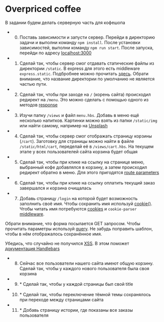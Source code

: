 # Overpriced coffee

В задании будем делать серверную часть для кофешопа

 + 0. Поставь зависимости и запусти сервер. Перейди в директорию задачи и выполни команду `npm install`. 
После установки зависимостей, выполни команду `npm run start`. 
После запуска, перейди по адресу [localhost:3000](http://localhost:3000)

 + 1. Сделай так, чтобы сервер смог отдавать статические файлы из директории `/static`. 
В express для этого есть middleware `express.static`. 
Подбробнее можно прочитать [здесь](https://expressjs.com/en/starter/static-files.html). 
Обрати внимание, что название директории по умолчанию не является частью пути.

 + 2. Сделай так, чтобы при заходе на `/` (корень сайта) происходил редирект на `/menu`. 
Это можно сделать с помощью одного из методов [response](https://expressjs.com/en/4x/api.html#res.redirect)

 + 3. Изучи папку `/views` и файл `menu.hbs`. Добавь в меню ещё несколько напитков. 
Картинки можно взять из папки `/static/img` или найти самому, например на [Unsplash](https://unsplash.com/)

 + 4. Сделай так, чтобы сервер смог отображать страницу корзины (`/cart`). 
Заготовку для страницы можно найти в файле `/static/html/cart`, переделай её в `/views/cart.hbs`. 
На текущем этапе у всех пользователей сайта корзина будет общая

 + 5. Сделай так, чтобы при клике на ссылку на странице меню, выбранный кофе добавлялся в корзину, 
а затем происходил редирект обратно в меню.
Для этого пригодятся [route parameters](https://expressjs.com/en/guide/routing.html#route-parameters)

 + 6. Сделай так, чтобы при клике на ссылку оплатить текущий заказ завершался и корзина очищалась

 + 7. Добавь страницу `/login` на которой будет возможность заполнить своё имя. 
Чтобы сохранить имя используй [cookie()](https://expressjs.com/en/4x/api.html#res.cookie). 
Чтобы читать имя потребуются [cookies](https://expressjs.com/en/4x/api.html#req.cookies) и 
`cookie-parser` [middleware](https://expressjs.com/en/resources/middleware/cookie-parser.html).

Обрати внимание, что форма посылается GET запросом. 
Чтобы прочитать параметры используй [query](https://expressjs.com/en/4x/api.html#req.query). 
Не забудь поправить шаблон, чтобы в нём отображалось сохранённое имя.

Убедись, что случайно не получился [XSS](https://ru.wikipedia.org/wiki/%D0%9C%D0%B5%D0%B6%D1%81%D0%B0%D0%B9%D1%82%D0%BE%D0%B2%D1%8B%D0%B9_%D1%81%D0%BA%D1%80%D0%B8%D0%BF%D1%82%D0%B8%D0%BD%D0%B3). 
В этом поможет [документация Handlebars](https://handlebarsjs.com/#html-escaping)

 + 8. Сейчас все пользователи нашего сайта имеют общую корзину. 
Сделай так, чтобы у каждого нового пользователя была своя корзина

 + 9. \* Сделай так, чтобы у каждой страницы был свой title

 + 10. \* Сделай так, чтобы переключение тёмной темы сохранялось при переходе между страницами сайта

 + 11. \* Добавь страницу истории, где показаны все заказы пользователя
